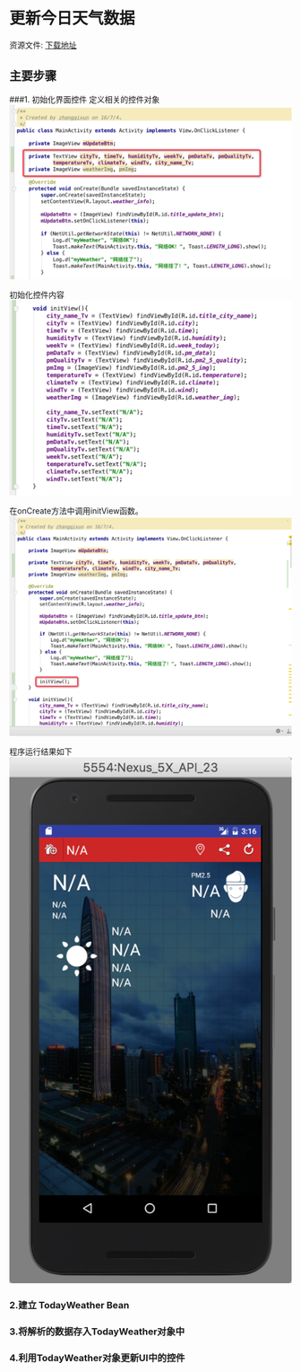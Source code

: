 # 更新今日天气数据


资源文件: [下载地址](http://mobile100.zhangqx.com/assets/docs/projects/weather07_res.zip)


## 主要步骤


###1. 初始化界面控件 
定义相关的控件对象
![](imags/07/7-2.png)

初始化控件内容
![](imags/07/7-3.png)

在onCreate方法中调用initView函数。
![](imags/07/7-4.png)

程序运行结果如下
![](imags/07/7-1.png)

### 2.建立 TodayWeather Bean





### 3.将解析的数据存入TodayWeather对象中


### 4.利用TodayWeather对象更新UI中的控件










